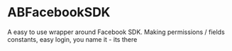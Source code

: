 # ABFacebookSDK
A easy to use wrapper around Facebook SDK. Making permissions / fields constants, easy login, you name it - its there
